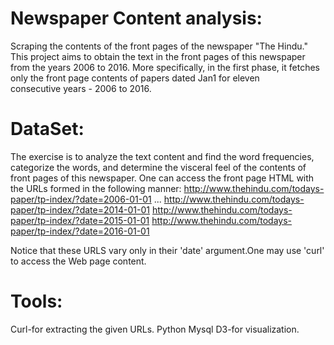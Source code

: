 # Newspaper Content analysis:
Scraping the contents of the front pages of the newspaper "The Hindu." This
project aims to obtain the text in the front pages of this newspaper from
the years 2006 to 2016. More specifically, in the first phase, it fetches
only the front page contents of papers dated Jan1 for eleven  
consecutive years - 2006 to 2016.

# DataSet:
The exercise is to analyze the text content and find the word frequencies,
categorize the words, and determine the visceral feel of the contents of
front pages of this newspaper.
One can access the front page HTML with the URLs formed in the following manner:
http://www.thehindu.com/todays-paper/tp-index/?date=2006-01-01
...
http://www.thehindu.com/todays-paper/tp-index/?date=2014-01-01
http://www.thehindu.com/todays-paper/tp-index/?date=2015-01-01
http://www.thehindu.com/todays-paper/tp-index/?date=2016-01-01

Notice that these URLS vary only in their 'date' argument.One may use 'curl' to access the Web page content.
# Tools:
Curl-for extracting the  given URLs.
Python
Mysql
D3-for visualization.



